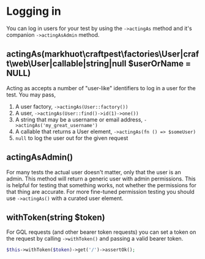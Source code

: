 # Logging in

You can log in users for your test by using the `->actingAs` method and it's companion `->actingAsAdmin` method.

## actingAs(markhuot\craftpest\factories\User|craft\web\User|callable|string|null $userOrName = NULL)
Acting as accepts a number of "user-like" identifiers to log in a user for the test. You may pass,

1. A user factory, `->actingAs(User::factory())`
2. A user, `->actingAs(User::find()->id(1)->one())`
3. A string that may be a username or email address, `->actingAs('my_great_username')`
4. A callable that returns a User element, `->actingAs(fn () => $someUser)`
5. `null` to log the user out for the given request

## actingAsAdmin()
For many tests the actual user doesn't matter, only that the user is an admin. This method
will return a generic user with admin permissions. This is helpful for testing that something
works, not whether the permissions for that thing are accurate. For more fine-tuned permission
testing you should use `->actingAs()` with a curated user element.

## withToken(string $token)
For GQL requests (and other bearer token requests) you can set a token on the request by calling
`->withToken()` and passing a valid bearer token.

```php
$this->withToken($token)->get('/')->assertOk();
```
